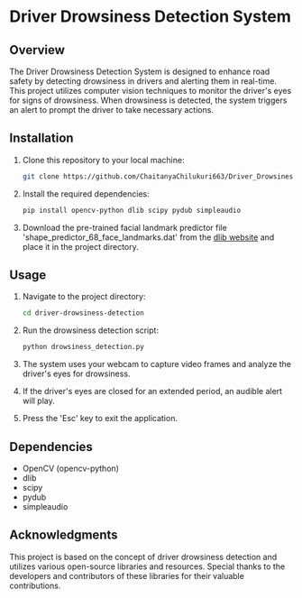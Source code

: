 # Driver Drowsiness Detection System

## Overview

The Driver Drowsiness Detection System is designed to enhance road safety by detecting drowsiness in drivers and alerting them in real-time. This project utilizes computer vision techniques to monitor the driver's eyes for signs of drowsiness. When drowsiness is detected, the system triggers an alert to prompt the driver to take necessary actions.

## Installation

1. Clone this repository to your local machine:

    ```sh
    git clone https://github.com/ChaitanyaChilukuri663/Driver_Drowsiness_Detection.git
    ```

2. Install the required dependencies:

    ```sh
    pip install opencv-python dlib scipy pydub simpleaudio
    ```

3. Download the pre-trained facial landmark predictor file 'shape_predictor_68_face_landmarks.dat' from the [dlib website](http://dlib.net/files/shape_predictor_68_face_landmarks.dat.bz2) and place it in the project directory.

## Usage

1. Navigate to the project directory:

    ```sh
    cd driver-drowsiness-detection
    ```

2. Run the drowsiness detection script:

    ```sh
    python drowsiness_detection.py
    ```

3. The system uses your webcam to capture video frames and analyze the driver's eyes for drowsiness.

4. If the driver's eyes are closed for an extended period, an audible alert will play.

5. Press the 'Esc' key to exit the application.

## Dependencies

- OpenCV (opencv-python)
- dlib
- scipy
- pydub
- simpleaudio

## Acknowledgments

This project is based on the concept of driver drowsiness detection and utilizes various open-source libraries and resources. Special thanks to the developers and contributors of these libraries for their valuable contributions.

